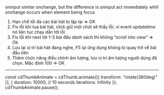 oninput similar onchange, but the difference is oninput act immediately whill onchange occurs when element being focus

1. Hạn chế tối đa các bài hát bị lặp lại => OK
2. Fix lỗi khi tua bài hát, click giữ một chút sẽ thấy lỗi, vì event updatetime nó liên tục chạy dẫn tới lỗi
3. Fix lỗi khi next tới 1-3 bài đầu danh sách thì không “scroll into view” => Ok
4. Lưu lại vị trí bài hát đang nghe, F5 lại ứng dụng không bị quay trở về bài đầu tiên 
5. Thêm chức năng điều chỉnh âm lượng, lưu vị trí âm lượng người dùng đã chọn. Mặc định 100 => OK

---------------------------------------------------------------------------
const cdThumbAnimate = cdThumb.animate([{ transform: "rotate(360deg)" }], {
    duration: 10000, // 10 seconds
    iterations: Infinity
});
cdThumbAnimate.pause();